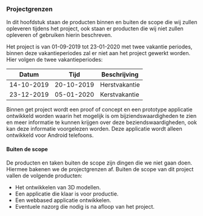 ### Projectgrenzen
In dit hoofdstuk staan de producten binnen en buiten de scope die wij zullen opleveren tijdens het project, ook staan er producten die wij niet zullen opleveren of gebruiken hierin beschreven.

Het project is van 01-09-2019 tot 23-01-2020 met twee vakantie periodes, binnen deze vakantieperiodes zal er niet aan het project gewerkt worden. Hier volgen de twee vakantieperiodes:

| Datum     | Tijd       | Beschrijving  |
| --------- | ---------- | --------------| 
|14-10-2019 |	20-10-2019 | Herstvakantie |
|23-12-2019 |	05-01-2020 | Kerstvakantie |

Binnen get project wordt een proof of concept en een prototype applicatie ontwikkeld worden waarin het mogelijk is om bijziendswaardigheden te zien en meer informatie te kunnen krijgen over deze beziendswaardigheden, ook kan deze informatie voorgelezen worden. Deze applicatie wordt alleen ontwikkeld voor Android telefoons.

#### Buiten de scope
De producten en taken buiten de scope zijn dingen die we niet gaan doen. Hiermee bakenen we de projectgrenzen af. Buiten de scope van dit project vallen de volgende producten:
- Het ontwikkelen van 3D modellen.
- Een applicatie die klaar is voor productie.
- Een webbased applicatie ontwikkelen.
- Eventuele nazorg die nodig is na afloop van het project.

